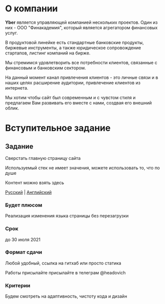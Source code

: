 # О компании

**Yber** является управляющей компанией нескольких проектов. Один из них - ООО "Финакадемия", который является агрегатором финансовых услуг.

В продуктовой линейке есть стандартные банковские продукты, биржевые инструменты, а также юридическое сопровождение стартапов, листинг компаний на бирже.

Мы стремимся удовлетворить все потребности клиентов, связанные с финансовым и банковским сектором.

На данный момент канал привлечения клиентов - это личные связи и в наших целях расширение аудитории, привлечение клиентов из интернета.

Мы хотим чтобы сайт был современным и с чувстом стиля и предлагаем Вам развивать его вместе с нами, создвая его внешний облик.

# Вступительное задание

## Задание
Сверстать главную страницу сайта

Используемый стек не имеет значения, можете использовать то, что по душе

Контент можно взять здесь

[Русский](https://api.ybershop.ru/finakademiya/ru) | [Английский](https://api.ybershop.ru/finakademiya/en)

### Будет плюсом
Реализация изменения языка страницы без перезагрузки

### Срок
до 30 июля 2021

### Формат сдачи
Любой удобный, ссылка на гитхаб или просто статика

Работы присылайте присылайте в телеграм @headovich

### Критерии
Будем смотреть на адаптивность, чистоту кода и дизайн
